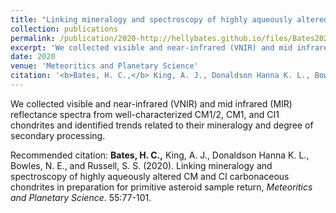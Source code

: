 ```yaml
---
title: "Linking mineralogy and spectroscopy of highly aqueously altered CM and CI carbonaceous chondrites in preparation for primitive asteroid sample return"
collection: publications
permalink: /publication/2020-http://hellybates.github.io/files/Bates2020.pdf
excerpt: 'We collected visible and near-infrared (VNIR) and mid infrared (MIR) reflectance spectra from well-characterized CM1/2, CM1, and CI1 chondrites and identified trends related to their mineralogy and degree of secondary processing.'
date: 2020
venue: 'Meteoritics and Planetary Science'
citation: '<b>Bates, H. C.,</b> King, A. J., Donaldson Hanna K. L., Bowles, N. E., and Russell, S. S.  (2020). Linking mineralogy and spectroscopy of highly aqueously altered CM and CI carbonaceous chondrites in preparation for primitive asteroid sample return, <i>Meteoritics and Planetary Science</i>. 55:77-101.'
---
```

We collected visible and near-infrared (VNIR) and mid infrared (MIR) reflectance spectra from well-characterized CM1/2, CM1, and CI1 chondrites and identified trends related to their mineralogy and degree of secondary processing.

Recommended citation: <b>Bates, H. C.,</b> King, A. J., Donaldson Hanna K. L., Bowles, N. E., and Russell, S. S.  (2020). Linking mineralogy and spectroscopy of highly aqueously altered CM and CI carbonaceous chondrites in preparation for primitive asteroid sample return, <i>Meteoritics and Planetary Science</i>. 55:77-101.